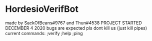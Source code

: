 # HordesioVerifBot
made by SackOfBeans#9767 and Thun#4538
PROJECT STARTED DECEMBER 4 2020
bugs are expected pls dont kill us (just kill pipes)
current commands:
;verify
;help 
;ping 

